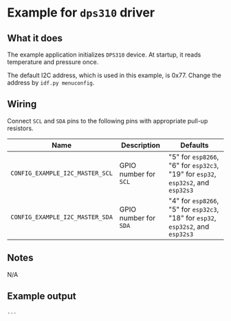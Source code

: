 # Example for `dps310` driver

## What it does

The example application initializes `DPS310` device. At startup, it reads
temperature and pressure once.

The default I2C address, which is used in this example, is 0x77. Change the
address by `idf.py menuconfig`.

## Wiring

Connect `SCL` and `SDA` pins to the following pins with appropriate pull-up
resistors.

| Name | Description | Defaults |
|------|-------------|----------|
| `CONFIG_EXAMPLE_I2C_MASTER_SCL` | GPIO number for `SCL` | "5" for `esp8266`, "6" for `esp32c3`, "19" for `esp32`, `esp32s2`, and `esp32s3` |
| `CONFIG_EXAMPLE_I2C_MASTER_SDA` | GPIO number for `SDA` | "4" for `esp8266`, "5" for `esp32c3`, "18" for `esp32`, `esp32s2`, and `esp32s3` |

## Notes

N/A

## Example output

```console
...
```
